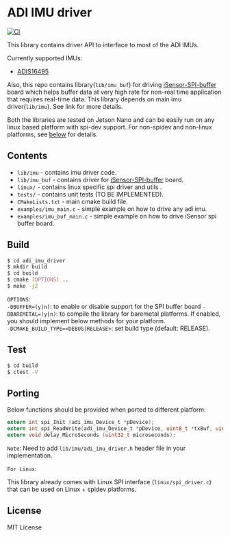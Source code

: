 # ADI IMU driver

[![CI](https://github.com/spalani7/adi_imu_driver/workflows/CI/badge.svg?branch=master)](https://github.com/spalani7/adi_imu_driver/actions)

This library contains driver API to interface to most of the ADI IMUs.

Currently supported IMUs: 
* [ADIS16495](https://www.analog.com/media/en/technical-documentation/data-sheets/ADIS16495.pdf)

Also, this repo contains library(`lib/imu_buf`) for driving [iSensor-SPI-buffer](https://github.com/ajn96/iSensor-SPI-Buffer) board which helps buffer data at very high rate for non-real time application that requires real-time data. This library depends on main imu driver(`lib/imu`). See link for more details. 

Both the libraries are tested on Jetson Nano and can be easily run on any linux based platform with spi-dev support.
For non-spidev and non-linux platforms, see [below](#porting) for details.


## Contents
* `lib/imu` - contains imu driver code.
* `lib/imu_buf` - contains driver for [iSensor-SPI-buffer](https://github.com/ajn96/iSensor-SPI-Buffer) board. 
* `linux/` - contains linux specific spi driver and utils .
* `tests/` - contains unit tests (TO BE IMPLEMENTED).
* `CMakeLists.txt` - main cmake build file.
* `examples/imu_main.c` - simple example on how to drive any adi imu.
* `examples/imu_buf_main.c` - simple example on how to drive iSensor spi buffer board.


## Build
```bash
$ cd adi_imu_driver
$ mkdir build
$ cd build
$ cmake [OPTIONS] ..
$ make -j2
```

`OPTIONS`:  
`-DBUFFER=(y|n)`: to enable or disable support for the SPI buffer board 
`-DBAREMETAL=(y|n)`: to compile the library for baremetal platforms. If enabled, you should implement below methods for your platform.  
`-DCMAKE_BUILD_TYPE=<DEBUG|RELEASE>`: set build type (default: RELEASE).  

## Test
```bash
$ cd build
$ ctest -V
```

## Porting
Below functions should be provided when ported to different platform:

```c
extern int spi_Init (adi_imu_Device_t *pDevice);
extern int spi_ReadWrite(adi_imu_Device_t *pDevice, uint8_t *txBuf, uint8_t *rxBuf, uint32_t xferLen, uint32_t numXfers, uint32_t numRepeats, uint32_t enRepeatTx);
extern void delay_MicroSeconds (uint32_t microseconds);
```

`Note`: Need to add `lib/imu/adi_imu_driver.h` header file in your implementation. 

`For Linux`:

This library already comes with Linux SPI interface (`linux/spi_driver.c`) that can be used on Linux + spidev platforms.

## License
MIT License
